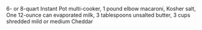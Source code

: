 6- or 8-quart Instant Pot multi-cooker, 1 pound elbow macaroni, Kosher salt, One 12-ounce can evaporated milk, 3 tablespoons unsalted butter, 3 cups shredded mild or medium Cheddar